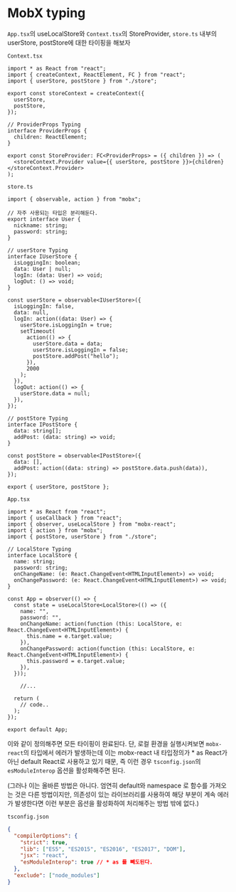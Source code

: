 ﻿# MobX typing

`App.tsx`의 useLocalStore와 `Context.tsx`의 StoreProvider, `store.ts` 내부의 userStore, postStore에 대한 타이핑을 해보자

`Context.tsx`

```tsx
import * as React from "react";
import { createContext, ReactElement, FC } from "react";
import { userStore, postStore } from "./store";

export const storeContext = createContext({
  userStore,
  postStore,
});

// ProviderProps Typing
interface ProviderProps {
  children: ReactElement;
}

export const StoreProvider: FC<ProviderProps> = ({ children }) => (
  <storeContext.Provider value={{ userStore, postStore }}>{children}</storeContext.Provider>
);
```

`store.ts`

```tsx
import { observable, action } from "mobx";

// 자주 사용되는 타입은 분리해둔다.
export interface User {
  nickname: string;
  password: string;
}

// userStore Typing
interface IUserStore {
  isLoggingIn: boolean;
  data: User | null;
  logIn: (data: User) => void;
  logOut: () => void;
}

const userStore = observable<IUserStore>({
  isLoggingIn: false,
  data: null,
  logIn: action((data: User) => {
    userStore.isLoggingIn = true;
    setTimeout(
      action(() => {
        userStore.data = data;
        userStore.isLoggingIn = false;
        postStore.addPost("hello");
      }),
      2000
    );
  }),
  logOut: action(() => {
    userStore.data = null;
  }),
});

// postStore Typing
interface IPostStore {
  data: string[];
  addPost: (data: string) => void;
}

const postStore = observable<IPostStore>({
  data: [],
  addPost: action((data: string) => postStore.data.push(data)),
});

export { userStore, postStore };
```

`App.tsx`

```tsx
import * as React from "react";
import { useCallback } from "react";
import { observer, useLocalStore } from "mobx-react";
import { action } from "mobx";
import { postStore, userStore } from "./store";

// LocalStore Typing
interface LocalStore {
  name: string;
  password: string;
  onChangeName: (e: React.ChangeEvent<HTMLInputElement>) => void;
  onChangePassword: (e: React.ChangeEvent<HTMLInputElement>) => void;
}

const App = observer(() => {
  const state = useLocalStore<LocalStore>(() => ({
    name: "",
    password: "",
    onChangeName: action(function (this: LocalStore, e: React.ChangeEvent<HTMLInputElement>) {
      this.name = e.target.value;
    }),
    onChangePassword: action(function (this: LocalStore, e: React.ChangeEvent<HTMLInputElement>) {
      this.password = e.target.value;
    }),
  }));

	//...

  return (
    // code..
  );
});

export default App;
```

이와 같이 정의해주면 모든 타이핑이 완료된다. 단, 로컬 환경을 실행시켜보면 `mobx-react`의 타입에서 에러가 발생하는데 이는 mobx-react 내 타입정의가 \* as React가 아닌 default React로 사용하고 있기 때문, 즉 이런 경우 `tsconfig.json`의 `esModuleInterop` 옵션을 활성화해주면 된다.

(그러나 이는 올바른 방법은 아니다. 엄연히 default와 namespace 로 함수를 가져오는 것은 다른 방법이지만, 의존성이 있는 라이브러리를 사용하여 해당 부분이 계속 에러가 발생한다면 이런 부분은 옵션을 활성화하여 처리해주는 방법 밖에 없다.)

`tsconfig.json`

```json
{
  "compilerOptions": {
    "strict": true,
    "lib": ["ES5", "ES2015", "ES2016", "ES2017", "DOM"],
    "jsx": "react",
    "esModuleInterop": true // * as 를 빼도된다.
  },
  "exclude": ["node_modules"]
}
```
